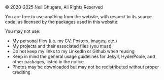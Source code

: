 © 2020-2025 Neil Ghugare, All Rights Reserved

You are free to use anything from the website, with respect to its source code, as licensed by the packages used in this website:

You may not use:

* My personal files (i.e. my CV, Posters, images, etc.)
* My projects and their associated files (you must)
* Do not keep my links to my LinkedIn or Github when reusing
* Keep in mind the general usage guidelines for Jekyll, Hyde/Poole, and other packages, listed in the notice
* Photos may be downloaded but may not be redistributed without proper crediting